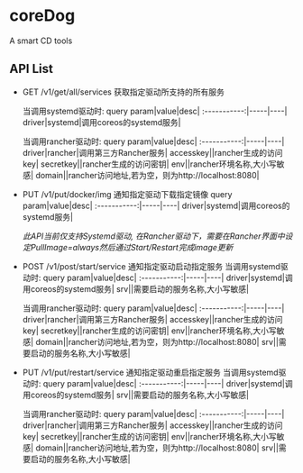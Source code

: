 # coreDog
A smart CD tools

## API List

* GET /v1/get/all/services 获取指定驱动所支持的所有服务

    当调用systemd驱动时:
    query param|value|desc|
    :-----------:|-----|----|
    driver|systemd|调用coreos的systemd服务|
    
    当调用rancher驱动时:
    query param|value|desc|
    :-----------:|-----|----|
    driver|rancher|调用第三方Rancher服务|
    accesskey|<string>|rancher生成的访问key|
    secretkey|<string>|rancher生成的访问密钥|
    env|<string>|rancher环境名称,大小写敏感|
    domain|<string>|rancher访问地址,若为空，则为http://localhost:8080|


* PUT /v1/put/docker/img 通知指定驱动下载指定镜像
    query param|value|desc|
    :-----------:|-----|----|
    driver|systemd|调用coreos的systemd服务|
    
    *此API当前仅支持Systemd驱动, 在Rancher驱动下，需要在Rancher界面中设定PullImage=always然后通过Start/Restart完成image更新*

* POST /v1/post/start/service 通知指定驱动启动指定服务
    当调用systemd驱动时:
    query param|value|desc|
    :-----------:|-----|----|
    driver|systemd|调用coreos的systemd服务|
    srv|<string>|需要启动的服务名称,大小写敏感|

    当调用rancher驱动时:
    query param|value|desc|
    :-----------:|-----|----|
    driver|rancher|调用第三方Rancher服务|
    accesskey|<string>|rancher生成的访问key|
    secretkey|<string>|rancher生成的访问密钥|
    env|<string>|rancher环境名称,大小写敏感|
    domain|<string>|rancher访问地址,若为空，则为http://localhost:8080|
    srv|<string>|需要启动的服务名称,大小写敏感|

* PUT /v1/put/restart/service 通知指定驱动重启指定服务
    当调用systemd驱动时:
    query param|value|desc|
    :-----------:|-----|----|
    driver|systemd|调用coreos的systemd服务|
    srv|<string>|需要启动的服务名称,大小写敏感|
    
    当调用rancher驱动时:
    query param|value|desc|
    :-----------:|-----|----|
    driver|rancher|调用第三方Rancher服务|
    accesskey|<string>|rancher生成的访问key|
    secretkey|<string>|rancher生成的访问密钥|
    env|<string>|rancher环境名称,大小写敏感|
    domain|<string>|rancher访问地址,若为空，则为http://localhost:8080|
    srv|<string>|需要启动的服务名称,大小写敏感|